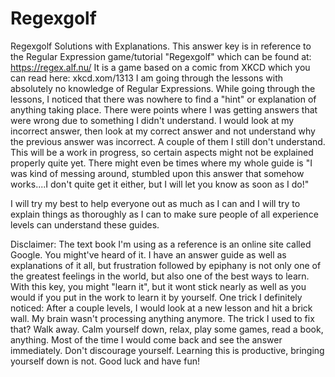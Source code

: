 Regexgolf
=========

Regexgolf Solutions with Explanations.
This answer key is in reference to the Regular Expression game/tutorial "Regexgolf" which can be found at:
https://regex.alf.nu/
It is a game based on a comic from XKCD which you can read here:
xkcd.xom/1313
I am going through the lessons with absolutely no knowledge of Regular Expressions. While going through the lessons, I noticed that there was nowhere to find a "hint" or explanation of anything taking place. There were points where I was getting answers that were wrong due to something I didn't understand. I would look at my incorrect answer, then look at my correct answer and not understand why the previous answer was incorrect. A couple of them I still don't understand. This will be a work in progress, so certain aspects might not be explained properly quite yet. There might even be times where my whole guide is "I was kind of messing around, stumbled upon this answer that somehow works....I don't quite get it either, but I will let you know as soon as I do!"

I will try my best to help everyone out as much as I can and I will try to explain things as thoroughly as I can to make sure people of all experience levels can understand these guides.

Disclaimer: The text book I'm using as a reference is an online site called Google. You might've heard of it. I have an answer guide as well as explanations of it all, but frustration followed by epiphany is not only one of the greatest feelings in the world, but also one of the best ways to learn. With this key, you might "learn it", but it wont stick nearly as well as you would if you put in the work to learn it by yourself. One trick I definitely noticed: After a couple levels, I would look at a new lesson and hit a brick wall. My brain wasn't processing anything anymore. The trick I used to fix that? Walk away. Calm yourself down, relax, play some games, read a book, anything. Most of the time I would come back and see the answer immediately. Don't discourage yourself. Learning this is productive, bringing yourself down is not. Good luck and have fun!
